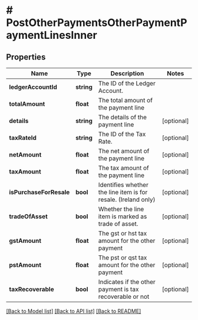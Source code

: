 # # PostOtherPaymentsOtherPaymentPaymentLinesInner

## Properties

Name | Type | Description | Notes
------------ | ------------- | ------------- | -------------
**ledgerAccountId** | **string** | The ID of the Ledger Account. |
**totalAmount** | **float** | The total amount of the payment line |
**details** | **string** | The details of the payment line | [optional]
**taxRateId** | **string** | The ID of the Tax Rate. | [optional]
**netAmount** | **float** | The net amount of the payment line | [optional]
**taxAmount** | **float** | The tax amount of the payment line | [optional]
**isPurchaseForResale** | **bool** | Identifies whether the line item is for resale. (Ireland only) | [optional]
**tradeOfAsset** | **bool** | Whether the line item is marked as trade of asset. | [optional]
**gstAmount** | **float** | The gst or hst tax amount for the other payment | [optional]
**pstAmount** | **float** | The pst or qst tax amount for the other payment | [optional]
**taxRecoverable** | **bool** | Indicates if the other payment is tax recoverable or not | [optional]

[[Back to Model list]](../../README.md#models) [[Back to API list]](../../README.md#endpoints) [[Back to README]](../../README.md)
